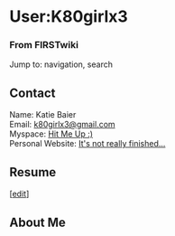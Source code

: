 # User:K80girlx3

### From FIRSTwiki

Jump to: navigation, search


##  Contact

Name: Katie Baier  
Email: [k80girlx3@gmail.com](mailto:k80girlx3@gmail.com
"mailto:k80girlx3@gmail.com" )  
Myspace: [Hit Me Up :)](http://www.myspace.com/k80girlx3
"http://www.myspace.com/k80girlx3" )  
Personal Website: [It's not really
finished...](http://www.freewebs.com/k80girlx3
"http://www.freewebs.com/k80girlx3" )  


##  Resume

[[edit](/index.php?title=User:K80girlx3&action=edit&section=3 "Edit section:
About Me" )]

##  About Me

